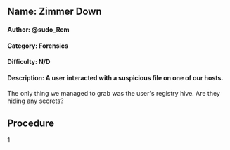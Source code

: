 ## Name: Zimmer Down
#### Author: @sudo_Rem
#### Category: Forensics
#### Difficulty: N/D
#### Description: A user interacted with a suspicious file on one of our hosts.
The only thing we managed to grab was the user's registry hive.
Are they hiding any secrets?

## Procedure
1

